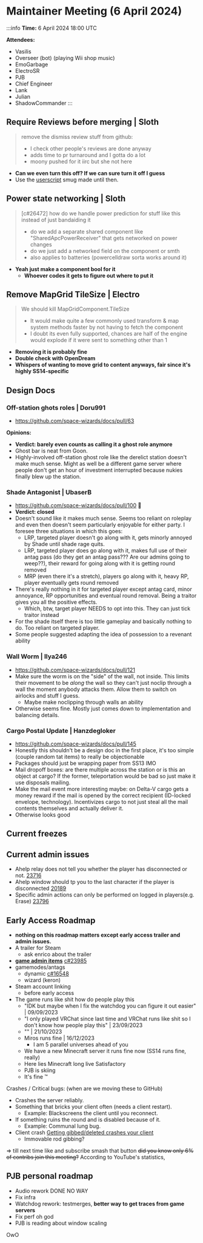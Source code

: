 # Maintainer Meeting (6 April 2024)

:::info
**Time:** 6 April 2024 18:00 UTC

**Attendees:**
- Vasilis
- Overseer (bot) (playing Wii shop music)
- EmoGarbage
- ElectroSR
- PJB
- Chief Engineer
- Lank
- Julian
- ShadowCommander
:::

## Require Reviews before merging | Sloth
> remove the dismiss review stuff from github:
> * I check other people's reviews are done anyway
> * adds time to pr turnaround and I gotta do a lot
> * moony pushed for it iirc but she not here

* **Can we even turn this off? If we can sure turn it off I guess**
* Use the [userscript](https://github.com/DrSmugleaf/dismiss-all-reviews) smug made until then.

## Power state networking | Sloth
> [c#26472] how do we handle power prediction for stuff like this instead of just bandaiding it
> * do we add a separate shared component like "SharedApcPowerReceiver" that gets networked on power changes
> * do we just add a networked field on the component or smth
> * also applies to batteries (powercelldraw sorta works around it)

* **Yeah just make a component bool for it**
    * **Whoever codes it gets to figure out where to put it** 

## Remove MapGrid TileSize | Electro
> We should kill MapGridComponent.TileSize
> * It would make quite a few commonly used transform & map system methods faster by not having to fetch the component
> * I doubt its even fully supported, chances are  half of the engine would explode if it were sent to something other than 1

* **Removing it is probably fine**
* **Double check with OpenDream**
* **Whispers of wanting to move grid to content anyways, fair since it's highly SS14-specific**

## Design Docs

### Off-station ghots roles | Doru991
* https://github.com/space-wizards/docs/pull/63

**Opinions:**

- **Verdict: barely even counts as calling it a ghost role anymore**
- Ghost bar is neat from Goon.
- Highly-involved off-station ghost role like the derelict station doesn't make much sense. Might as well be a different game server where people don't get an hour of investment interrupted because nukies finally blew up the station.

### Shade Antagonist | UbaserB
* https://github.com/space-wizards/docs/pull/100 💯
* **Verdict: closed**
* Doesn't sound like it makes much sense. Seems too reliant on roleplay and even then doesn't seem particularly enjoyable for either party. I foresee three situations in which this goes:
    * LRP, targeted player doesn't go along with it, gets minorly annoyed by Shade until shade rage quits.
    * LRP, targeted player does go along with it, makes full use of their antag pass (do they get an antag pass??? Are our admins going to weep??), their reward for going along with it is getting round removed
    * MRP (even there it's a stretch), players go along with it, heavy RP, player eventually gets round removed
* There's really nothing in it for targeted player except antag card, minor annoyance, RP opportunities and eventual round removal. Being a traitor gives you all the positive effects.
    * Which, btw, target player NEEDS to opt into this. They can just tick traitor instead
* For the shade itself there is too little gameplay and basically nothing to do. Too reliant on targeted player.
* Some people suggested adapting the idea of possession to a revenant ability

### Wall Worm | Ilya246
* https://github.com/space-wizards/docs/pull/121
* Make sure the worm is on the "side" of the wall, not inside. This limits their movement to be *along* the wall so they can't just noclip through a wall the moment anybody attacks them. Allow them to switch on airlocks and stuff I guess.
    * Maybe make noclipping through walls an ability
* Otherwise seems fine. Mostly just comes down to implementation and balancing details.

### Cargo Postal Update | Hanzdegloker
* https://github.com/space-wizards/docs/pull/145
* Honestly this shouldn't be a design doc in the first place, it's too simple (couple random tat items) to really be objectionable
* Packages should just be wrapping paper from SS13 IMO
* Mail dropoff boxes: are there multiple across the station or is this an object at cargo? If the former, teleportation would be bad so just make it use disposals mailing.
* Make the mail event more interesting maybe: on Delta-V cargo gets a money reward if the mail is opened by the correct recipient (ID-locked envelope, technology). Incentivizes cargo to not just steal all the mail contents themselves and actually deliver it.
* Otherwise looks good

## Current freezes

## Current admin issues
- Ahelp relay does not tell you whether the player has disconnected or not. [23716](https://github.com/space-wizards/space-station-14/issues/23716)
- Ahelp window should tp you to the last character if the player is disconnected [20189](https://github.com/space-wizards/space-station-14/issues/20189)
- Specific admin actions can only be performed on logged in players(e.g. Erase) [23796](https://github.com/space-wizards/space-station-14/issues/23796)

## Early Access Roadmap
- **nothing on this roadmap matters except early access trailer and admin issues.**
- A trailer for Steam
    - ask enrico about the trailer
- [**game admin items**](https://github.com/space-wizards/space-station-14/issues/23246) [c#23985](https://github.com/space-wizards/space-station-14/pull/23985)
- gamemodes/antags
    - dynamic [c#16548](https://github.com/space-wizards/space-station-14/pull/16548)
    - wizard (keron)
- Steam account linking
    - before early access
- The game runs like shit how do people play this
    - "IDK but maybe when I fix the watchdog you can figure it out easier" | 09/09/2023
    - "I only played VRChat since last time and VRChat runs like shit so I don't know how people play this" | 23/09/2023
    - "" | 21/10/2023
    - Miros runs fine | 16/12/2023
        - I am 5 parallel universes ahead of you
    - We have a new Minecraft server it runs fine now (SS14 runs fine, really)
    - Here lies Minecraft long live Satisfactory
    - PJB is skiing
    - It's fine :tm:

Crashes / Critical bugs: (when are we moving these to GitHub)
- Crashes the server reliably.
- Something that bricks your client often (needs a client restart).
    - Example: Blackscreens the client until you reconnect.
- If something ruins the round and is disabled because of it.
    - Example: Communal lung bug.
- Client crash [Getting gibbed/deleted crashes your client](https://github.com/space-wizards/space-station-14/issues/26366)
    - Immovable rod gibbing?

=> till next time
like and subscribe
smash that button
~~did you know only 6% of contribs join this meeting?~~ According to YouTube's statistics, 

## PJB personal roadmap
- Audio rework DONE NO WAY
- Fix infra
- Watchdog rework: testmerges, **better way to get traces from game servers**
- Fix perf oh god
- PJB is reading about window scaling

OwO